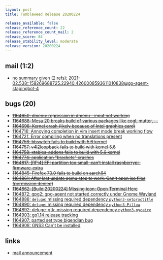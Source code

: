 ```yaml
---
layout: post
title: Tumbleweed Release 20200224

release_available: false
release_reference_count: 22
release_reference_count_mail: 2
release_score: 84
release_stability_level: moderate
release_version: 20200224
---
```


## mail (1:2)

- [no summary given](https://lists.opensuse.org/archives/list/factory@lists.opensuse.org/thread/ELT7YJV5JPD33DZ3SZK76MXDWZTOPQ4S) (2 refs); [2021-02.538::<158269688725.22940.4260008593611010838@go-agent-stagingbot-4>](https://lists.opensuse.org/archives/list/factory@lists.opensuse.org/thread/ELT7YJV5JPD33DZ3SZK76MXDWZTOPQ4S)

## bugs (20)

<!--more-->

- ~~[1164650: dmenu: regression in dmenu - input not working](https://bugzilla.opensuse.org/show_bug.cgi?id=1164650)~~
- ~~[1164688: Mesa 20 breaks build of various packages like cogl, mutter, ...](https://bugzilla.opensuse.org/show_bug.cgi?id=1164688)~~
- ~~[1164698: Kernel crash (likely because of Intel graphics card)](https://bugzilla.opensuse.org/show_bug.cgi?id=1164698)~~
- [1164716: Annoying  completion in vim insert mode break working flow](https://bugzilla.opensuse.org/show_bug.cgi?id=1164716)
- [1164721: Error compiling when no translations present](https://bugzilla.opensuse.org/show_bug.cgi?id=1164721)
- ~~[1164756: bbswitch fails to build with 5.6 kernel](https://bugzilla.opensuse.org/show_bug.cgi?id=1164756)~~
- ~~[1164757: v4l2loopback fails to build with kernel 5.6](https://bugzilla.opensuse.org/show_bug.cgi?id=1164757)~~
- ~~[1164758: xtables-addons fails to build with 5.6 kernel](https://bugzilla.opensuse.org/show_bug.cgi?id=1164758)~~
- ~~[1164774: application "brackets" crashes](https://bugzilla.opensuse.org/show_bug.cgi?id=1164774)~~
- ~~[1164817: \[RPi4\] EFI partition too small, can't install raspberrypi-firmware-extra](https://bugzilla.opensuse.org/show_bug.cgi?id=1164817)~~
- ~~[1164845: Firefox 73.0 fails to build on aarch64](https://bugzilla.opensuse.org/show_bug.cgi?id=1164845)~~
- ~~[1164861: After last update qemu stop to work. Can't open iso files (permission denied)](https://bugzilla.opensuse.org/show_bug.cgi?id=1164861)~~
- ~~[1164862: \[Build 20200224\] Missing icon: Open Terminal Here](https://bugzilla.opensuse.org/show_bug.cgi?id=1164862)~~
- [1164872: gpg2: gpg-agent not started correctly under Gnome Wayland](https://bugzilla.opensuse.org/show_bug.cgi?id=1164872)
- [1164888: `deluge`: missing required dependency `python3-setproctitle`](https://bugzilla.opensuse.org/show_bug.cgi?id=1164888)
- [1164890: `deluge`: missing required dependency `python3-Pillow`](https://bugzilla.opensuse.org/show_bug.cgi?id=1164890)
- [1164892: deluge-gtk: missing required dependency `python3-pycairo`](https://bugzilla.opensuse.org/show_bug.cgi?id=1164892)
- [1164903: go1.14 release tracking](https://bugzilla.opensuse.org/show_bug.cgi?id=1164903)
- [1164907: parted set type bigendian bug](https://bugzilla.opensuse.org/show_bug.cgi?id=1164907)
- [1164908: GNS3 Can't be installed](https://bugzilla.opensuse.org/show_bug.cgi?id=1164908)



## links

- [mail announcement](https://lists.opensuse.org/archives/list/factory@lists.opensuse.org/thread/ELT7YJV5JPD33DZ3SZK76MXDWZTOPQ4S)
